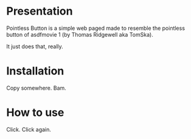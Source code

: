 # Presentation #
Pointless Button is a simple web paged made to resemble the pointless button of asdfmovie 1 (by Thomas Ridgewell aka TomSka).

It just does that, really.

# Installation #
Copy somewhere. Bam.

# How to use #
Click. Click again.